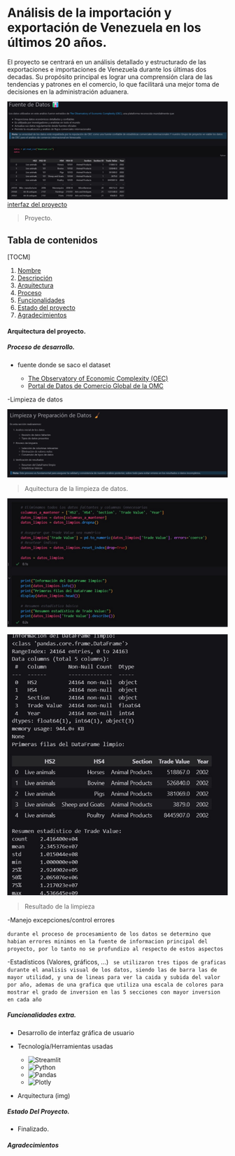 # Análisis de la importación y exportación de Venezuela en los últimos 20 años.

El proyecto se centrará en un análisis detallado y estructurado de las exportaciones e importaciones de Venezuela durante los últimas dos decadas. Su propósito principal es lograr una comprensión clara de las tendencias y patrones en el comercio, lo que facilitará una mejor toma de decisiones en la administración aduanera.

![ Presentacion de los datos ](https://github.com/TheAtticTrash/FAVFIX-proyecto/blob/master/proyecto.jpg)
[interfaz del proyecto](https://fafvix.streamlit.app)

> Proyecto.

## Tabla de contenidos

[TOCM]

1. [Nombre](#análisis-de-la-importación-y-exportación-de-venezuela-en-los-últimos-20-años)
2. [Descripción](#descripción)
3. [Arquitectura](#arquitectura-del-proyecto)
4. [Proceso](#proceso-de-desarrollo)
5. [Funcionalidades](#funcionalidades-extra)
6. [Estado del proyecto](#estado-del-proyecto)
7. [Agradecimientos](#agradecimientos)


#### Arquitectura del proyecto.


##### Proceso de desarrollo.

+ fuente donde se saco el dataset

    *  [The Observatory of Economic Complexity (OEC)](https://oec.world/es/profile/country/ven)
    * [Portal de Datos de Comercio Global de la OMC](https://globaltradedata.wto.org/official-data)

-Limpieza de datos 

![](https://github.com/TheAtticTrash/FAVFIX-proyecto/blob/master/arquitectura%20de%20la%20limpieza.jpg)

> Aquitectura de la limpieza de datos.

![](https://github.com/TheAtticTrash/FAVFIX-proyecto/blob/master/arquitectura%20basica%20de%20la%20limpieza.jpg)

![](https://github.com/TheAtticTrash/FAVFIX-proyecto/blob/master/resultado%20de%20la%20limpieza.jpg)

>Resultado de la limpieza

-Manejo excepciones/control errores

``` durante el proceso de procesamiento de los datos se determino que habian errores minimos en la fuente de informacion principal del proyecto, por lo tanto no se profundizo al respecto de estos aspectos ```

-Estadísticos (Valores, gráficos, …) ``` se utilizaron tres tipos de graficas durante el analisis visual de los datos, siendo las de barra las de mayor utilidad, y una de lineas para ver la caida y subida del valor por año, ademas de una grafica que utiliza una escala de colores para mostrar el grado de inversion en las 5 secciones con mayor inversion en cada año```

##### Funcionalidades extra.

* Desarrollo de interfaz gráfica de usuario

- Tecnología/Herramientas usadas
  - ![Streamlit](https://img.shields.io/badge/Streamlit-FF4B4B?style=flat-square&logo=streamlit&logoColor=white)
  - ![Python](https://img.shields.io/badge/Python-3776AB?style=flat-square&logo=python&logoColor=white)
  - ![Pandas](https://img.shields.io/badge/Pandas-150458?style=flat-square&logo=pandas&logoColor=white)
  - ![Plotly](https://img.shields.io/badge/Plotly-3B4B8C?style=flat-square&logo=plotly&logoColor=white)
  
- Arquitectura (img)

##### Estado Del Proyecto.

* Finalizado.

##### Agradecimientos
